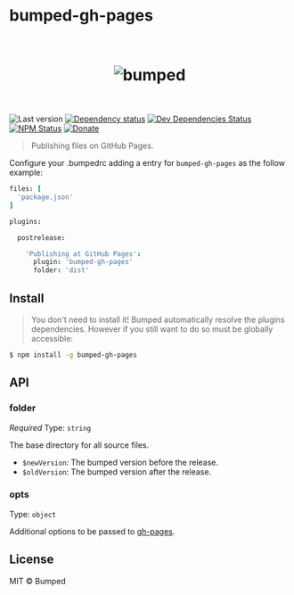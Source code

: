 # bumped-gh-pages

<h1 align="center">
  <br>
  <img src="http://i.imgur.com/DmMbFwL.png" alt="bumped">
  <br>
  <br>
</h1>

![Last version](https://img.shields.io/github/tag/bumped/bumped-gh-pages.svg?style=flat-square)
[![Dependency status](http://img.shields.io/david/bumped/bumped-gh-pages.svg?style=flat-square)](https://david-dm.org/bumped/bumped-gh-pages)
[![Dev Dependencies Status](http://img.shields.io/david/dev/bumped/bumped-gh-pages.svg?style=flat-square)](https://david-dm.org/bumped/bumped-gh-pages#info=devDependencies)
[![NPM Status](http://img.shields.io/npm/dm/bumped-gh-pages.svg?style=flat-square)](https://www.npmjs.org/package/bumped-gh-pages)
[![Donate](https://img.shields.io/badge/donate-paypal-blue.svg?style=flat-square)](https://paypal.me/kikobeats)

> Publishing files on GitHub Pages.

Configure your .bumpedrc adding a entry for `bumped-gh-pages` as the follow example:

```cson
files: [
  'package.json'
]

plugins:

  postrelease:

    'Publishing at GitHub Pages':
      plugin: 'bumped-gh-pages'
      folder: 'dist'
```

## Install

> You don't need to install it! Bumped automatically resolve the plugins dependencies. However if you still want to do so must be globally accessible:

```bash
$ npm install -g bumped-gh-pages
```

## API

### folder

*Required*
Type: `string`

The base directory for all source files.

- `$newVersion`: The bumped version before the release.
- `$oldVersion`: The bumped version after the release.

### opts

Type: `object`

Additional options to be passed to [gh-pages](https://github.com/tschaub/gh-pages).

## License

MIT © Bumped
